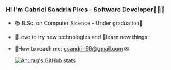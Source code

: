 ### Hi I'm Gabriel Sandrin Pires - Software Developer👨‍💻🤖

<!--
**Sandrin87/Sandrin87** is a ✨ _special_ ✨ repository because its `README.md` (this file) appears on your GitHub profile.

Here are some ideas to get you started:

- 🔭 I’m currently working on ...
- 🌱 I’m currently learning ...
- 👯 I’m looking to collaborate on ...
- 🤔 I’m looking for help with ...
- 💬 Ask me about ...
- 📫 How to reach me: ...
- 😄 Pronouns: ...
- ⚡ Fun fact: ...
-->
 - 📚 B.Sc. on Computer Sicence - Under graduation📝
 - 🫶Love to try new technologies and 🧠learn new things
 - 📝How to reach me: gsandrin66@gmail.com ✉

   [![Anurag's GitHub stats](https://github-readme-stats.vercel.app/api?username=Sandrin87)](https://github.com/anuraghazra/github-readme-stats)
